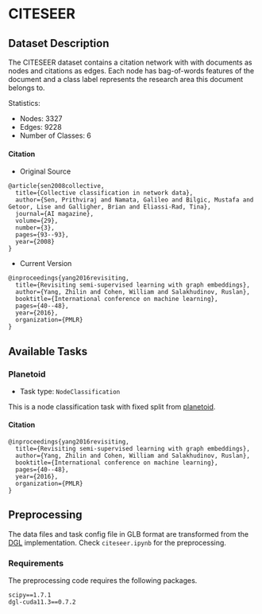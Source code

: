 # CITESEER

## Dataset Description

The CITESEER dataset contains a citation network with with documents as nodes and citations as edges. Each node has bag-of-words features of the document and a class label represents the research area this document belongs to.

Statistics:
- Nodes: 3327
- Edges: 9228
- Number of Classes: 6

#### Citation
- Original Source
```
@article{sen2008collective,
  title={Collective classification in network data},
  author={Sen, Prithviraj and Namata, Galileo and Bilgic, Mustafa and Getoor, Lise and Galligher, Brian and Eliassi-Rad, Tina},
  journal={AI magazine},
  volume={29},
  number={3},
  pages={93--93},
  year={2008}
}
```
- Current Version
```
@inproceedings{yang2016revisiting,
  title={Revisiting semi-supervised learning with graph embeddings},
  author={Yang, Zhilin and Cohen, William and Salakhudinov, Ruslan},
  booktitle={International conference on machine learning},
  pages={40--48},
  year={2016},
  organization={PMLR}
}
```
## Available Tasks

### Planetoid

- Task type: `NodeClassification`

This is a node classification task with fixed split from [planetoid](https://github.com/kimiyoung/planetoid).

#### Citation

```
@inproceedings{yang2016revisiting,
  title={Revisiting semi-supervised learning with graph embeddings},
  author={Yang, Zhilin and Cohen, William and Salakhudinov, Ruslan},
  booktitle={International conference on machine learning},
  pages={40--48},
  year={2016},
  organization={PMLR}
}
```

## Preprocessing

The data files and task config file in GLB format are transformed from the [DGL](https://www.dgl.ai) implementation. Check `citeseer.ipynb` for the preprocessing.


### Requirements

The preprocessing code requires the following packages.

```
scipy==1.7.1
dgl-cuda11.3==0.7.2
```
